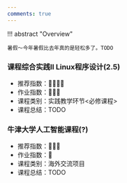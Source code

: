 ```yaml
---
comments: true
---
```


!!! abstract "Overview"

    暑假～今年暑假比去年真的是轻松多了。TODO

### 课程综合实践II Linux程序设计(2.5)
- 推荐指数：:star2::star2::star2::star2:
- 作业指数：:star2::star2::star2:
- 课程类别：实践教学环节<必修课程>
- 课程总结：TODO

### 牛津大学人工智能课程(?)
- 推荐指数：:star2::star2::star2:
- 作业指数：:star2:
- 课程类别：海外交流项目
- 课程总结：TODO

<!-- <hr>
<span id="busuanzi_container_page_pv"><font size="3" color="grey">本文总阅读量<span id="busuanzi_value_page_pv"></span>次</font></span>
<br/> -->